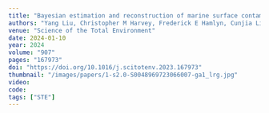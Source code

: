 ```yaml
---
title: "Bayesian estimation and reconstruction of marine surface contaminant dispersion"
authors: "Yang Liu, Christopher M Harvey, Frederick E Hamlyn, Cunjia Liu*"
venue: "Science of the Total Environment"
date: 2024-01-10
year: 2024
volume: "907"
pages: "167973" 
doi: "https://doi.org/10.1016/j.scitotenv.2023.167973"
thumbnail: "/images/papers/1-s2.0-S0048969723066007-ga1_lrg.jpg"
video: 
code: 
tags: ["STE"]
---
```


